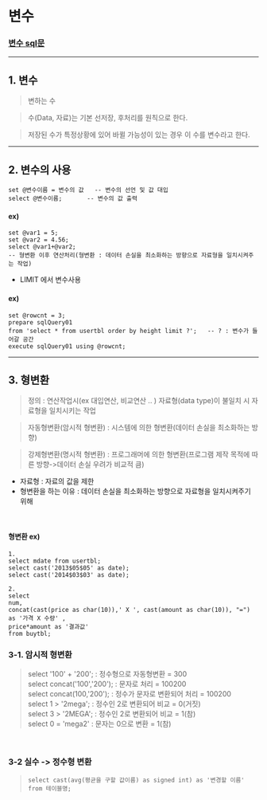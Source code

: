 # 변수 <br>
### [변수 sql문](https://github.com/jiyoung79/StudyFiles/blob/main/Database/sql%20files/05%20%EB%B3%80%EC%88%98.sql)

<hr>

## 1. 변수<br>

> 변하는 수<br>

> 수(Data, 자료)는 기본 선저장, 후처리를 원칙으로 한다.<br>

> 저장된 수가 특정상황에 있어 바뀔 가능성이 있는 경우 이 수를 변수라고 한다.<br>

<hr>

## 2. 변수의 사용<br>

```
set @변수이름 = 변수의 값	-- 변수의 선언 및 값 대입
select @변수이름;		-- 변수의 값 출력
```

#### ex)<br>

```
set @var1 = 5;
set @var2 = 4.56;
select @var1+@var2;
-- 형변환 이후 연산처리(형변환 : 데이터 손실을 최소화하는 방향으로 자료형을 일치시켜주는 작업)
```

* LIMIT 에서 변수사용

#### ex)<br>

```
set @rowcnt = 3;
prepare sqlQuery01
from 'select * from usertbl order by height limit ?';	-- ? : 변수가 들어갈 공간
execute sqlQuery01 using @rowcnt;
```

<hr>

## 3. 형변환<br>

> 정의 : 연산작업시(ex 대입연산, 비교연산 .. ) 자료형(data type)이 불일치 시 자료형을 일치시키는 작업<br>

> 자동형변환(암시적 형변환) : 시스템에 의한 형변환(데이터 손실을 최소화하는 방향)<br>

> 강제형변환(명시적 형변환) : 프로그래머에 의한 형변환(프로그램 제작 목적에 따른 방향->데이터 손실 우려가 비교적 큼)<br>

* 자료형 : 자료의 값을 제한<br>
* 형변환을 하는 이유 : 데이터 손실을 최소화하는 방향으로 자료형을 일치시켜주기 위해<br>
<br>

#### 형변환 ex)<br>

```
1.
select mdate from usertbl;
select cast('2013$05$05' as date);
select cast('2014$03$03' as date);

2.
select 
num, 
concat(cast(price as char(10)),' X ', cast(amount as char(10)), "=") as '가격 X 수량' ,
price*amount as '결과값'
from buytbl;
```

### 3-1. 암시적 형변환<br>

> select '100' + '200';		: 정수형으로 자동형변환		  = 300<br>
> select concat('100','200');	: 문자로 처리		     = 100200<br>
> select concat(100,'200');	: 정수가 문자로 변환되어 처리	 = 100200<br>
> select 1 > '2mega';		: 정수인 2로 변환되어 비교	   = 0(거짓)<br>
> select 3 > '2MEGA';		: 정수인 2로 변환되어 비교	   = 1(참)<br>
> select 0 = 'mega2'		: 문자는 0으로 변환  	            = 1(참)<br>
<br>

### 3-2 실수 -> 정수형 변환<br>

>     select cast(avg(평균을 구할 값이름) as signed int) as '변경할 이름' from 테이블명;






